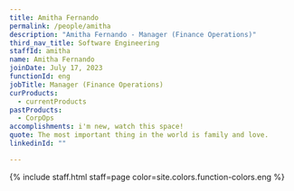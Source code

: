 ```yaml
---
title: Amitha Fernando
permalink: /people/amitha
description: "Amitha Fernando - Manager (Finance Operations)"
third_nav_title: Software Engineering
staffId: amitha
name: Amitha Fernando
joinDate: July 17, 2023
functionId: eng
jobTitle: Manager (Finance Operations)
curProducts:
  - currentProducts
pastProducts:
  - CorpOps
accomplishments: i'm new, watch this space!
quote: The most important thing in the world is family and love.
linkedinId: ""

---
```


{% include staff.html staff=page color=site.colors.function-colors.eng %}
